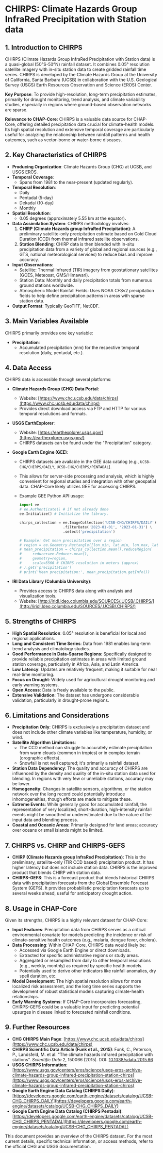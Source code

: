 # CHIRPS: Climate Hazards Group InfraRed Precipitation with Station data

## 1. Introduction to CHIRPS

CHIRPS (Climate Hazards Group InfraRed Precipitation with Station data) is a quasi-global (50°S-50°N) rainfall dataset. It combines 0.05° resolution satellite imagery with in-situ station data to create gridded rainfall time series. CHIRPS is developed by the Climate Hazards Group at the University of California, Santa Barbara (UCSB) in collaboration with the U.S. Geological Survey (USGS) Earth Resources Observation and Science (EROS) Center.

**Key Purpose**: To provide high-resolution, long-term precipitation estimates, primarily for drought monitoring, trend analysis, and climate variability studies, especially in regions where ground-based observation networks are sparse.

**Relevance to CHAP-Core**: CHIRPS is a valuable data source for CHAP-Core, offering detailed precipitation data crucial for climate-health models. Its high spatial resolution and extensive temporal coverage are particularly useful for analyzing the relationship between rainfall patterns and health outcomes, such as vector-borne or water-borne diseases.

## 2. Key Characteristics of CHIRPS

- **Producing Organization**: Climate Hazards Group (CHG) at UCSB, and USGS EROS.
- **Temporal Coverage**:
  - Spans from 1981 to the near-present (updated regularly).
- **Temporal Resolution**:
  - Daily
  - Pentadal (5-day)
  - Dekadal (10-day)
  - Monthly
- **Spatial Resolution**:
  - 0.05 degrees (approximately 5.55 km at the equator).
- **Data Assimilation System**: CHIRPS methodology involves:
  1.  **CHIRP (Climate Hazards group InfraRed Precipitation)**: A preliminary satellite-only precipitation estimate based on Cold Cloud Duration (CCD) from thermal infrared satellite observations.
  2.  **Station Blending**: CHIRP data is then blended with in-situ precipitation data from a variety of global and regional sources (e.g., GTS, national meteorological services) to reduce bias and improve accuracy.
- **Input Observations**:
  - Satellite: Thermal Infrared (TIR) imagery from geostationary satellites (GOES, Meteosat, GMS/Himawari).
  - Station Data: Monthly and daily precipitation totals from numerous ground stations worldwide.
  - Atmospheric Model Rainfall Fields: Uses NOAA CFSv2 precipitation fields to help define precipitation patterns in areas with sparse station data.
- **Output Format**: Typically GeoTIFF, NetCDF.

## 3. Main Variables Available

CHIRPS primarily provides one key variable:

- **Precipitation**:
  - Accumulated precipitation (mm) for the respective temporal resolution (daily, pentadal, etc.).

## 4. Data Access

CHIRPS data is accessible through several platforms:

- **Climate Hazards Group (CHG) Data Portal**:
  - Website: [https://www.chc.ucsb.edu/data/chirps](https://www.chc.ucsb.edu/data/chirps)
  - Provides direct download access via FTP and HTTP for various temporal resolutions and formats.
- **USGS EarthExplorer**:
  - Website: [https://earthexplorer.usgs.gov/](https://earthexplorer.usgs.gov/)
  - CHIRPS datasets can be found under the "Precipitation" category.
- **Google Earth Engine (GEE)**:

  - CHIRPS datasets are available in the GEE data catalog (e.g., `UCSB-CHG/CHIRPS/DAILY`, `UCSB-CHG/CHIRPS/PENTADAL`).
  - This allows for server-side processing and analysis, which is highly convenient for regional studies and integration with other geospatial data. CHAP-Core likely utilizes GEE for accessing CHIRPS.
  - Example GEE Python API usage:

    ```python
    import ee
    # ee.Authenticate() # if not already done
    ee.Initialize() # Initialize the library.

    chirps_collection = ee.ImageCollection('UCSB-CHG/CHIRPS/DAILY') \
                        .filterDate('2023-01-01', '2023-01-31') \
                        .select('precipitation')

    # Example: Get mean precipitation over a region
    # region = ee.Geometry.Rectangle([lon_min, lat_min, lon_max, lat_max])
    # mean_precipitation = chirps_collection.mean().reduceRegion(
    #     reducer=ee.Reducer.mean(),
    #     geometry=region,
    #     scale=5566 # CHIRPS resolution in meters (approx)
    # ).get('precipitation')
    # print('Mean precipitation:', mean_precipitation.getInfo())
    ```

- **IRI Data Library (Columbia University)**:
  - Provides access to CHIRPS data along with analysis and visualization tools.
  - Website: [http://iridl.ldeo.columbia.edu/SOURCES/.UCSB/.CHIRPS/](http://iridl.ldeo.columbia.edu/SOURCES/.UCSB/.CHIRPS/)

## 5. Strengths of CHIRPS

- **High Spatial Resolution**: 0.05° resolution is beneficial for local and regional applications.
- **Long and Consistent Time Series**: Data from 1981 enables long-term trend analysis and climatology studies.
- **Good Performance in Data-Sparse Regions**: Specifically designed to provide reliable precipitation estimates in areas with limited ground station coverage, particularly in Africa, Asia, and Latin America.
- **Low Latency**: Updates are relatively frequent, making it suitable for near real-time monitoring.
- **Focus on Drought**: Widely used for agricultural drought monitoring and early warning systems.
- **Open Access**: Data is freely available to the public.
- **Extensive Validation**: The dataset has undergone considerable validation, particularly in drought-prone regions.

## 6. Limitations and Considerations

- **Precipitation Only**: CHIRPS is exclusively a precipitation dataset and does not include other climate variables like temperature, humidity, or wind.
- **Satellite Algorithm Limitations**:
  - The CCD method can struggle to accurately estimate precipitation from warm clouds (common in tropics) or in complex terrain (orographic effects).
  - Snowfall is not well captured; it's primarily a rainfall dataset.
- **Station Data Dependency**: The quality and accuracy of CHIRPS are influenced by the density and quality of the in-situ station data used for blending. In regions with very few or unreliable stations, accuracy may be lower.
- **Homogeneity**: Changes in satellite sensors, algorithms, or the station network over the long record could potentially introduce inhomogeneities, though efforts are made to mitigate these.
- **Extreme Events**: While generally good for accumulated rainfall, the representation of very localized, short-duration, high-intensity rainfall events might be smoothed or underestimated due to the nature of the input data and blending process.
- **Coastal and Oceanic Areas**: Primarily designed for land areas; accuracy over oceans or small islands might be limited.

## 7. CHIRPS vs. CHIRP and CHIRPS-GEFS

- **CHIRP (Climate Hazards group InfraRed Precipitation)**: This is the preliminary, satellite-only (TIR CCD based) precipitation product. It has higher latency but does not include station data. CHIRPS is the improved product that blends CHIRP with station data.
- **CHIRPS-GEFS**: This is a forecast product that blends historical CHIRPS data with precipitation forecasts from the Global Ensemble Forecast System (GEFS). It provides probabilistic precipitation forecasts up to several weeks ahead, useful for anticipatory drought action.

## 8. Usage in CHAP-Core

Given its strengths, CHIRPS is a highly relevant dataset for CHAP-Core:

- **Input Features**: Precipitation data from CHIRPS serves as a critical environmental covariate for models predicting the incidence or risk of climate-sensitive health outcomes (e.g., malaria, dengue fever, cholera).
- **Data Processing**: Within CHAP-Core, CHIRPS data would likely be:
  - Accessed via Google Earth Engine or direct downloads.
  - Extracted for specific administrative regions or study areas.
  - Aggregated or resampled from daily to other temporal resolutions (e.g., weekly, monthly) as required by specific health models.
  - Potentially used to derive other indicators like rainfall anomalies, dry spell duration, etc.
- **Model Development**: The high spatial resolution allows for more localized risk assessment, and the long time series supports the development of robust statistical models capturing climate-health relationships.
- **Early Warning Systems**: If CHAP-Core incorporates forecasting, CHIRPS-GEFS could be a valuable input for predicting potential upsurges in disease linked to forecasted rainfall conditions.

## 9. Further Resources

- **CHG CHIRPS Main Page**: [https://www.chc.ucsb.edu/data/chirps](https://www.chc.ucsb.edu/data/chirps)
- **CHIRPS Scientific Data Article (Funk et al., 2015)**: Funk, C., Peterson, P., Landsfeld, M. et al. "The climate hazards infrared precipitation with stations". _Scientific Data_ 2, 150066 (2015). DOI: [10.1038/sdata.2015.66](https://doi.org/10.1038/sdata.2015.66)
- **USGS CHIRPS Information**: [https://www.usgs.gov/centers/eros/science/usgs-eros-archive-climate-hazards-group-infrared-precipitation-station-chirps](https://www.usgs.gov/centers/eros/science/usgs-eros-archive-climate-hazards-group-infrared-precipitation-station-chirps)
- **Google Earth Engine Data Catalog (CHIRPS Daily)**: [https://developers.google.com/earth-engine/datasets/catalog/UCSB-CHG_CHIRPS_DAILY](https://developers.google.com/earth-engine/datasets/catalog/UCSB-CHG_CHIRPS_DAILY)
- **Google Earth Engine Data Catalog (CHIRPS Pentadal)**: [https://developers.google.com/earth-engine/datasets/catalog/UCSB-CHG_CHIRPS_PENTADAL](https://developers.google.com/earth-engine/datasets/catalog/UCSB-CHG_CHIRPS_PENTADAL)

This document provides an overview of the CHIRPS dataset. For the most current details, specific technical information, or access methods, refer to the official CHG and USGS documentation.
